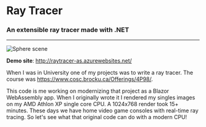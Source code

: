 # Ray Tracer
### An extensible ray tracer made with .NET
***

![Sphere scene](https://i.imgur.com/0jIxjwGl.png)

**Demo site**: http://raytracer-as.azurewebsites.net/

When I was in University one of my projects was to write a ray tracer. The course was https://www.cosc.brocku.ca/Offerings/4P98/.

This code is me working on modernizing that project as a Blazor WebAssembly app.
When I originally wrote it I rendered my singles images on my AMD Athlon XP single core CPU. A 1024x768 render took 15+ minutes.
These days we have home video game consoles with real-time ray tracing. So let's see what that original code can do with a modern CPU!
